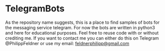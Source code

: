 # TelegramBots
As the repository name suggests, this is a place to find samples of bots for the messaging service telegram. For now the bots are written in python3 and here for educational purposes. Feel free to reuse code with or without crediting me.
If you want to contact me you can either do this on Telegram @PhilippFeldner or use my email: feldnerphilipp@gmail.com
